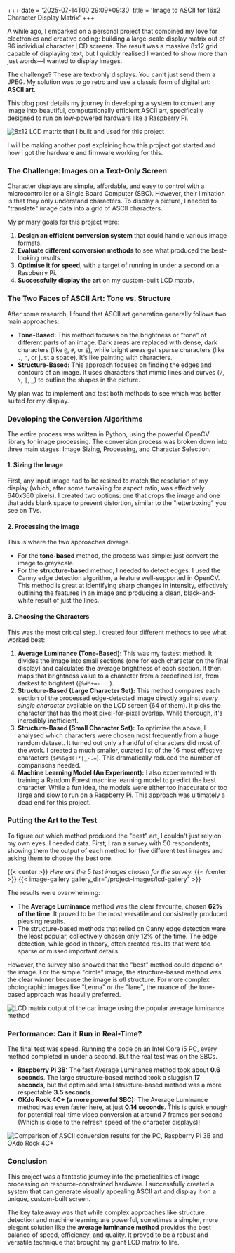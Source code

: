 +++
date = '2025-07-14T00:29:09+09:30'
title = 'Image to ASCII for 16x2 Character Display Matrix'
+++

A while ago, I embarked on a personal project that combined my love for electronics and creative coding: building a large-scale display matrix out of 96 individual character LCD screens. The result was a massive 8x12 grid capable of displaying text, but I quickly realised I wanted to show more than just words—I wanted to display images.

The challenge? These are text-only displays. You can't just send them a JPEG. My solution was to go retro and use a classic form of digital art: **ASCII art**.

This blog post details my journey in developing a system to convert any image into beautiful, computationally efficient ASCII art, specifically designed to run on low-powered hardware like a Raspberry Pi.

![8x12 LCD matrix that I built and used for this project](project-images/lcd.jpg)

I will be making another post explaining how this project got started and how I got the hardware and firmware working for this.

### The Challenge: Images on a Text-Only Screen

Character displays are simple, affordable, and easy to control with a microcontroller or a Single Board Computer (SBC). However, their limitation is that they only understand characters. To display a picture, I needed to "translate" image data into a grid of ASCII characters.

My primary goals for this project were:
1.  **Design an efficient conversion system** that could handle various image formats.
2.  **Evaluate different conversion methods** to see what produced the best-looking results.
3.  **Optimise it for speed**, with a target of running in under a second on a Raspberry Pi.
4.  **Successfully display the art** on my custom-built LCD matrix.

### The Two Faces of ASCII Art: Tone vs. Structure

After some research, I found that ASCII art generation generally follows two main approaches:

*   **Tone-Based:** This method focuses on the brightness or "tone" of different parts of an image. Dark areas are replaced with dense, dark characters (like `@`, `#`, or `$`), while bright areas get sparse characters (like `.`, `'`, or just a space). It’s like painting with characters.
*   **Structure-Based:** This approach focuses on finding the edges and contours of an image. It uses characters that mimic lines and curves (`/`, `\`, `|`, `_`) to outline the shapes in the picture.

My plan was to implement and test both methods to see which was better suited for my display.

### Developing the Conversion Algorithms

The entire process was written in Python, using the powerful OpenCV library for image processing. The conversion process was broken down into three main stages: Image Sizing, Processing, and Character Selection.

#### 1. Sizing the Image
First, any input image had to be resized to match the resolution of my display (which, after some tweaking for aspect ratio, was effectively 640x360 pixels). I created two options: one that crops the image and one that adds blank space to prevent distortion, similar to the "letterboxing" you see on TVs.

#### 2. Processing the Image
This is where the two approaches diverge.
*   For the **tone-based** method, the process was simple: just convert the image to greyscale.
*   For the **structure-based** method, I needed to detect edges. I used the Canny edge detection algorithm, a feature well-supported in OpenCV. This method is great at identifying sharp changes in intensity, effectively outlining the features in an image and producing a clean, black-and-white result of just the lines.

#### 3. Choosing the Characters
This was the most critical step. I created four different methods to see what worked best:
1.  **Average Luminance (Tone-Based):** This was my fastest method. It divides the image into small sections (one for each character on the final display) and calculates the average brightness of each section. It then maps that brightness value to a character from a predefined list, from darkest to brightest (`@%#*+=-:. `).
2.  **Structure-Based (Large Character Set):** This method compares each section of the processed edge-detected image directly against *every single character* available on the LCD screen (64 of them). It picks the character that has the most pixel-for-pixel overlap. While thorough, it's incredibly inefficient.
3.  **Structure-Based (Small Character Set):** To optimise the above, I analysed which characters were chosen most frequently from a huge random dataset. It turned out only a handful of characters did most of the work. I created a much smaller, curated list of the 16 most effective characters (`$#%&gd()*|_-.=`). This dramatically reduced the number of comparisons needed.
4.  **Machine Learning Model (An Experiment):** I also experimented with training a Random Forest machine learning model to predict the best character. While a fun idea, the models were either too inaccurate or too large and slow to run on a Raspberry Pi. This approach was ultimately a dead end for this project.

### Putting the Art to the Test

To figure out which method produced the "best" art, I couldn't just rely on my own eyes. I needed data.
First, I ran a survey with 50 respondents, showing them the output of each method for five different test images and asking them to choose the best one.

{{< center >}}
*Here are the 5 test images chosen for the survey.*
{{< /center >}}
{{< image-gallery gallery_dir="/project-images/lcd-gallery" >}}

 The results were overwhelming:
*   The **Average Luminance** method was the clear favourite, chosen **62% of the time**. It proved to be the most versatile and consistently produced pleasing results.
*   The structure-based methods that relied on Canny edge detection were the least popular, collectively chosen only 12% of the time. The edge detection, while good in theory, often created results that were too sparse or missed important details.

However, the survey also showed that the "best" method could depend on the image. For the simple "circle" image, the structure-based method was the clear winner because the image is *all* structure. For more complex photographic images like "Lenna" or the "lane", the nuance of the tone-based approach was heavily preferred.

![LCD matrix output of the car image using the popular average luminance method](project-images/car_onscreen.jpg)

### Performance: Can it Run in Real-Time?

The final test was speed. Running the code on an Intel Core i5 PC, every method completed in under a second. But the real test was on the SBCs.
*   **Raspberry Pi 3B:** The fast Average Luminance method took about **0.6 seconds**. The large structure-based method took a sluggish **17 seconds**, but the optimised small structure-based method was a more respectable **3.5 seconds**.
*   **OKdo Rock 4C+ (a more powerful SBC):** The Average Luminance method was even faster here, at just **0.14 seconds**. This is quick enough for potential real-time video conversion at around 7 frames per second (Which is close to the refresh speed of the character displays)!

![Comparison of ASCII conversion results for the PC, Raspberry Pi 3B and OKdo Rock 4C+](project-images/EachMethodSpeed.png)

### Conclusion

This project was a fantastic journey into the practicalities of image processing on resource-constrained hardware. I successfully created a system that can generate visually appealing ASCII art and display it on a unique, custom-built screen.

The key takeaway was that while complex approaches like structure detection and machine learning are powerful, sometimes a simpler, more elegant solution like the **average luminance method** provides the best balance of speed, efficiency, and quality. It proved to be a robust and versatile technique that brought my giant LCD matrix to life.